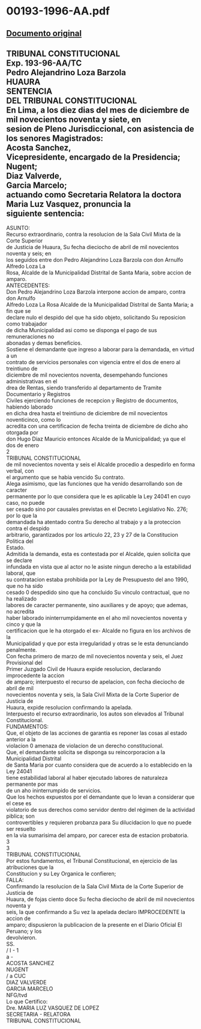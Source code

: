 
00193-1996-AA.pdf
=================
  
[Documento original](https://tc.gob.pe/jurisprudencia/1998/00193-1996-AA.pdf)  
---  
TRIBUNAL CONSTITUCIONAL  
Exp. 193-96-AA/TC  
Pedro Alejandrino Loza Barzola  
HUAURA  
SENTENCIA  
DEL TRIBUNAL CONSTITUCIONAL  
En Lima, a los diez dias del mes de diciembre de mil novecientos noventa y siete, en  
sesion de Pleno Jurisdiccional, con asistencia de los senores Magistrados:  
Acosta Sanchez,  
Vicepresidente, encargado de la Presidencia;  
Nugent;  
Diaz Valverde,  
Garcia Marcelo;  
actuando como Secretaria Relatora la doctora Maria Luz Vasquez, pronuncia la  
siguiente sentencia:  
-  
ASUNTO:  
Recurso extraordinario, contra la resolucion de la Sala Civil Mixta de la Corte Superior  
de Justicia de Huaura, Su fecha dieciocho de abril de mil novecientos noventa y seis; en  
los seguidos entre don Pedro Alejandrino Loza Barzola con don Arnulfo Alfredo Loza La  
Rosa, Alcalde de la Municipalidad Distrital de Santa Maria, sobre accion de amparo.  
ANTECEDENTES:  
Don Pedro Alejandrino Loza Barzola interpone accion de amparo, contra don Arnulfo  
Alfredo Loza La Rosa Alcalde de la Municipalidad Distrital de Santa Maria; a fin que se  
declare nulo el despido del que ha sido objeto, solicitando Su reposicion como trabajador  
de dicha Municipalidad asi como se disponga el pago de sus remuneraciones no  
abonadas y demas beneficios.  
Sostiene el demandante que ingreso a laborar para la demandada, en virtud a un  
contrato de servicios personales con vigencia entre el dos de enero al treintiuno de  
diciembre de mil novecientos noventa, desempehando funciones administrativas en el  
drea de Rentas, siendo transferido al departamento de Tramite Documentario y Registros  
Civiles ejerciendo funciones de recepcion y Registro de documentos, habiendo laborado  
en dicha drea hasta el treintiuno de diciembre de mil novecientos noventicinco, como lo  
acredita con una certificacion de fecha treinta de diciembre de dicho aho otorgada por  
don Hugo Diaz Mauricio entonces Alcalde de la Municipalidad; ya que el dos de enero  
2  
TRIBUNAL CONSTITUCIONAL  
de mil novecientos noventa y seis el Alcalde procedio a despedirlo en forma verbal, con  
el argumento que se habia vencido Su contrato.  
Alega asimismo, que las funciones que ha venido desarrollando son de caracter  
permanente por lo que considera que le es aplicable la Ley 24041 en cuyo caso, no puede  
ser cesado sino por causales previstas en el Decreto Legislativo No. 276; por lo que la  
demandada ha atentado contra Su derecho al trabajo y a la proteccion contra el despido  
arbitrario, garantizados por los articulo 22, 23 y 27 de la Constitucion Politica del  
Estado.  
Admitida la demanda, esta es contestada por el Alcalde, quien solicita que se declare  
infundada en vista que al actor no le asiste ningun derecho a la estabilidad laboral, que  
su contratacion estaba prohibida por la Ley de Presupuesto del ano 1990, que no ha sido  
cesado 0 despedido sino que ha concluido Su vinculo contractual, que no ha realizado  
labores de caracter permanente, sino auxiliares y de apoyo; que ademas, no acredita  
haber laborado ininterrumpidamente en el aho mil novecientos noventa y cinco y que la  
certificacion que le ha otorgado el ex- Alcalde no figura en los archivos de la  
Municipalidad y que por esta irregularidad y otras se le esta denunciando penalmente.  
Con fecha primero de marzo de mil novecientos noventa y seis, el Juez Provisional del  
Primer Juzgado Civil de Huaura expide resolucion, declarando improcedente la accion  
de amparo; interpuesto el recurso de apelacion, con fecha dieciocho de abril de mil  
novecientos noventa y seis, la Sala Civil Mixta de la Corte Superior de Justicia de  
Huaura, expide resolucion confirmando la apelada.  
Interpuesto el recurso extraordinario, los autos son elevados al Tribunal Constitucional.  
FUNDAMENTOS:  
Que, el objeto de las acciones de garantia es reponer las cosas al estado anterior a la  
violacion 0 amenaza de violacion de un derecho constitucional.  
Que, el demandante solicita se disponga su reincorporacion a la Municipalidad Distrital  
de Santa Maria por cuanto considera que de acuerdo a lo establecido en la Ley 24041  
tiene estabilidad laboral al haber ejecutado labores de naturaleza permanente por mas  
de un aho ininterrumpido de servicios.  
Que los hechos expuestos por el demandante que lo levan a considerar que el cese es  
violatorio de sus derechos como servidor dentro del régimen de la actividad piblica; son  
controvertibles y requieren probanza para Su dilucidacion lo que no puede ser resuelto  
en la via sumarisima del amparo, por carecer esta de estacion probatoria.  
3  
3  
TRIBUNAL CONSTITUCIONAL  
Por estos fundamentos, el Tribunal Constitucional, en ejercicio de las atribuciones que la  
Constitucion y su Ley Organica le confieren;  
FALLA:  
Confirmando la resolucion de la Sala Civil Mixta de la Corte Superior de Justicia de  
Huaura, de fojas ciento doce Su fecha dieciocho de abril de mil novecientos noventa y  
seis, la que confirmando a Su vez la apelada declaro IMPROCEDENTE la accion de  
amparo; dispusieron la publicacion de la presente en el Diario Oficial El Peruano; y los  
devolvieron.  
SS.  
/ I - 1  
a -  
ACOSTA SANCHEZ  
NUGENT  
/ a CUC  
DIAZ VALVERDE  
GARCIA MARCELO  
NFG/tvd  
Lo que Certifico:  
Dre. MARIA LUZ VASQUEZ DE LOPEZ  
SECRETARIA - RELATORA  
TRIBUNAL CONSTITUCIONAL